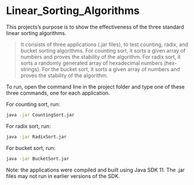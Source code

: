 # Linear_Sorting_Algorithms

This projects’s purpose is to show the effectiveness of the three standard linear sorting algorithms.

> It consists of three applications (.jar files), to test counting, radix, and bucket sorting algorithms. For counting sort, it sorts a given array of numbers and proves the stability of the algorithm. For radix sort, it sorts a randomly generated array of hexadecimal numbers (hex-strings). For the bucket sort, it sorts a given array of numbers and proves the stability of the algorithm.

To run, open the command line in the project folder and type one of these three commands, one for each application.

For counting sort, run:
```bash
java -jar CountingSort.jar
```

For radix sort, run:
```bash
java -jar RadixSort.jar
```

For bucket sort, run:
```bash
java -jar BucketSort.jar
```

Note: the applications were compiled and built using Java SDK 11. The .jar files may not run in earlier versions of the SDK.
